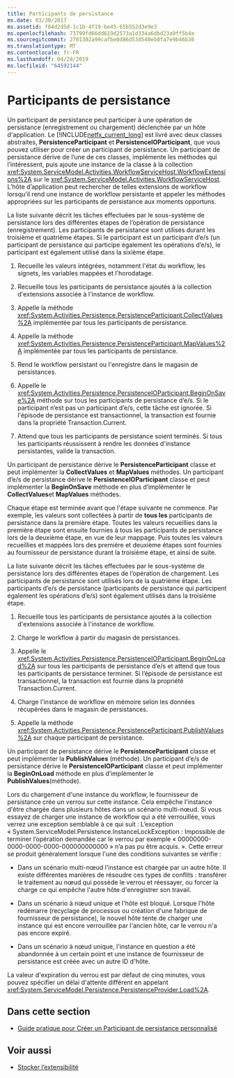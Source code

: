 ```yaml
---
title: Participants de persistance
ms.date: 03/30/2017
ms.assetid: f84d2d5d-1c1b-4f19-be45-65b552d3e9e3
ms.openlocfilehash: 73799fd66dd619d2573a1d334a6dbd23a9ff5b4e
ms.sourcegitcommit: 2701302a99cafbe0d86d53d540eb0fa7e9b46b36
ms.translationtype: MT
ms.contentlocale: fr-FR
ms.lasthandoff: 04/28/2019
ms.locfileid: "64592144"
---
```

# <a name="persistence-participants"></a>Participants de persistance
Un participant de persistance peut participer à une opération de persistance (enregistrement ou chargement) déclenchée par un hôte d'application. Le [!INCLUDE[netfx_current_long](../../../includes/netfx-current-long-md.md)] est livré avec deux classes abstraites, **PersistenceParticipant** et **PersistenceIOParticipant**, que vous pouvez utiliser pour créer un participant de persistance. Un participant de persistance dérive de l’une de ces classes, implémente les méthodes qui l’intéressent, puis ajoute une instance de la classe à la collection <xref:System.ServiceModel.Activities.WorkflowServiceHost.WorkflowExtensions%2A> sur le <xref:System.ServiceModel.Activities.WorkflowServiceHost>. L’hôte d’application peut rechercher de telles extensions de workflow lorsqu’il rend une instance de workflow persistante et appeler les méthodes appropriées sur les participants de persistance aux moments opportuns.  
  
 La liste suivante décrit les tâches effectuées par le sous-système de persistance lors des différentes étapes de l’opération de persistance (enregistrement). Les participants de persistance sont utilisés durant les troisième et quatrième étapes. Si le participant est un participant d’e/s (un participant de persistance qui participe également les opérations d’e/s), le participant est également utilisé dans la sixième étape.  
  
1. Recueille les valeurs intégrées, notamment l'état du workflow, les signets, les variables mappées et l'horodatage.  
  
2. Recueille tous les participants de persistance ajoutés à la collection d'extensions associée à l'instance de workflow.  
  
3. Appelle la méthode <xref:System.Activities.Persistence.PersistenceParticipant.CollectValues%2A> implémentée par tous les participants de persistance.  
  
4. Appelle la méthode <xref:System.Activities.Persistence.PersistenceParticipant.MapValues%2A> implémentée par tous les participants de persistance.  
  
5. Rend le workflow persistant ou l'enregistre dans le magasin de persistances.  
  
6. Appelle le <xref:System.Activities.Persistence.PersistenceIOParticipant.BeginOnSave%2A> méthode sur tous les participants de persistance d’e/s. Si le participant n’est pas un participant d’e/s, cette tâche est ignorée. Si l'épisode de persistance est transactionnel, la transaction est fournie dans la propriété Transaction.Current.  
  
7. Attend que tous les participants de persistance soient terminés. Si tous les participants réussissent à rendre les données d'instance persistantes, valide la transaction.  
  
 Un participant de persistance dérive le **PersistenceParticipant** classe et peut implémenter la **CollectValues** et **MapValues** méthodes. Un participant d’e/s de persistance dérive le **PersistenceIOParticipant** classe et peut implémenter la **BeginOnSave** méthode en plus d’implémenter le **CollectValues**et **MapValues** méthodes.  
  
 Chaque étape est terminée avant que l'étape suivante ne commence. Par exemple, les valeurs sont collectées à partir de **tous les** participants de persistance dans la première étape. Toutes les valeurs recueillies dans la première étape sont ensuite fournies à tous les participants de persistance lors de la deuxième étape, en vue de leur mappage. Puis toutes les valeurs recueillies et mappées lors des première et deuxième étapes sont fournies au fournisseur de persistance durant la troisième étape, et ainsi de suite.  
  
 La liste suivante décrit les tâches effectuées par le sous-système de persistance lors des différentes étapes de l’opération de chargement. Les participants de persistance sont utilisés lors de la quatrième étape. Les participants d’e/s de persistance (participants de persistance qui participent également les opérations d’e/s) sont également utilisés dans la troisième étape.  
  
1. Recueille tous les participants de persistance ajoutés à la collection d'extensions associée à l'instance de workflow.  
  
2. Charge le workflow à partir du magasin de persistances.  
  
3. Appelle le <xref:System.Activities.Persistence.PersistenceIOParticipant.BeginOnLoad%2A> sur tous les participants de persistance d’e/s et attend que tous les participants de persistance terminer. Si l’épisode de persistance est transactionnel, la transaction est fournie dans la propriété Transaction.Current.  
  
4. Charge l'instance de workflow en mémoire selon les données récupérées dans le magasin de persistances.  
  
5. Appelle la méthode <xref:System.Activities.Persistence.PersistenceParticipant.PublishValues%2A> sur chaque participant de persistance.  
  
 Un participant de persistance dérive le **PersistenceParticipant** classe et peut implémenter la **PublishValues** (méthode). Un participant d’e/s de persistance dérive le **PersistenceIOParticipant** classe et peut implémenter la **BeginOnLoad** méthode en plus d’implémenter le **PublishValues**(méthode).  
  
 Lors du chargement d'une instance du workflow, le fournisseur de persistance crée un verrou sur cette instance. Cela empêche l'instance d'être chargée dans plusieurs hôtes dans un scénario multi-nœud. Si vous essayez de charger une instance de workflow qui a été verrouillée, vous verrez une exception semblable à ce qui suit : L’exception « System.ServiceModel.Persistence.InstanceLockException : Impossible de terminer l’opération demandée car le verrou par exemple « 00000000-0000-0000-0000-000000000000 » n’a pas pu être acquis. ». Cette erreur se produit généralement lorsque l'une des conditions suivantes se vérifie :  
  
- Dans un scénario multi-nœud l'instance est chargée par un autre hôte.  Il existe différentes manières de résoudre ces types de conflits : transférer le traitement au nœud qui possède le verrou et réessayer, ou forcer la charge ce qui empêche l'autre hôte d'enregistrer son travail.  
  
- Dans un scénario à nœud unique et l'hôte est bloqué.  Lorsque l'hôte redémarre (recyclage de processus ou création d'une fabrique de fournisseur de persistance), le nouvel hôte tente de charger une instance qui est encore verrouillée par l'ancien hôte, car le verrou n'a pas encore expiré.  
  
- Dans un scénario à nœud unique, l'instance en question a été abandonnée à un certain point et une instance de fournisseur de persistance est créée avec un autre ID d'hôte.  
  
 La valeur d'expiration du verrou est par défaut de cinq minutes, vous pouvez spécifier un délai d'attente différent en appelant <xref:System.ServiceModel.Persistence.PersistenceProvider.Load%2A>.  
  
## <a name="in-this-section"></a>Dans cette section  
  
- [Guide pratique pour Créer un Participant de persistance personnalisé](how-to-create-a-custom-persistence-participant.md)  
  
## <a name="see-also"></a>Voir aussi

- [Stocker l’extensibilité](store-extensibility.md)
